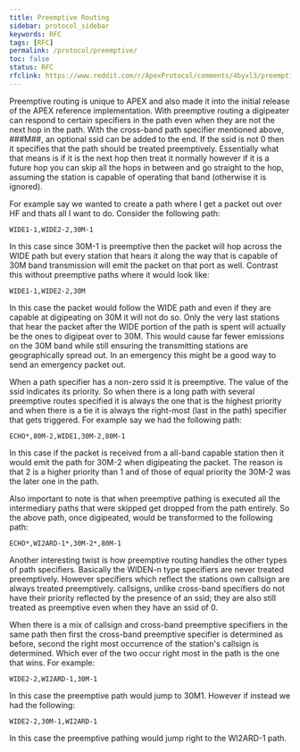 ```yaml
---
title: Preemptive Routing
sidebar: protocol_sidebar
keywords: RFC
tags: [RFC]
permalink: /protocol/preemptive/
toc: false
status: RFC
rfclink: https://www.reddit.com/r/ApexProtocol/comments/4byxl3/preemptive_routing_rfc/
---
```


Preemptive routing is unique to APEX and also made it into the initial release
of the APEX reference implementation. With preemptive routing a digipeater can
respond to certain specifiers in the path even when they are not the next hop
in the path. With the cross-band path specifier mentioned above, ###M##, an
optional ssid can be added to the end. If the ssid is not 0 then it specifies
that the path should be treated preemptively. Essentially what that means is if
it is the next hop then treat it normally however if it is a future hop you can
skip all the hops in between and go straight to the hop, assuming the station
is capable of operating that band (otherwise it is ignored).

For example say we wanted to create a path where I get a packet out over HF and
thats all I want to do. Consider the following path:

    WIDE1-1,WIDE2-2,30M-1

In this case since 30M-1 is preemptive then the packet will hop across the WIDE
path but every station that hears it along the way that is capable of 30M band
transmission will emit the packet on that port as well. Contrast this without
preemptive paths where it would look like:

    WIDE1-1,WIDE2-2,30M

In this case the packet would follow the WIDE path and even if they are capable
at digipeating on 30M it will not do so. Only the very last stations that hear
the packet after the WIDE portion of the path is spent will actually be the ones
to digipeat over to 30M. This would cause far fewer emissions on the 30M band
while still ensuring the transmitting stations are geographically spread out.
In an emergency this might be a good way to send an emergency packet out.

When a path specifier has a non-zero ssid it is preemptive. The value of the
ssid indicates its priority. So when there is a long path with several
preemptive routes specified it is always the one that is the highest priority
and when there is a tie it is always the right-most (last in the path)
specifier that gets triggered. For example say we had the following path:

    ECHO*,80M-2,WIDE1,30M-2,80M-1

In this case if the packet is received from a all-band capable station then it
would emit the path for 30M-2 when digipeating the packet. The reason is that 2
is a higher priority than 1 and of those of equal priority the 30M-2 was the
later one in the path.

Also important to note is that when preemptive pathing is executed all the
intermediary paths that were skipped get dropped from the path entirely. So the
above path, once digipeated, would be transformed to the following path:

    ECHO*,WI2ARD-1*,30M-2*,80M-1

Another interesting twist is how preemptive routing handles the other types of
path specifiers. Basically the WIDEN-n type specifiers are never treated
preemptively. However specifiers which reflect the stations own callsign are
always treated preemptively. callsigns, unlike cross-band specifiers do not
have their priority reflected by the presence of an ssid; they are also still
treated as preemptive even when they have an ssid of 0.

When there is a mix of callsign and cross-band preemptive specifiers in the same
path then first the cross-band preemptive specifier is determined as before,
second the right most occurrence of the station's callsign is determined. Which
ever of the two occur right most in the path is the one that wins. For example:

    WIDE2-2,WI2ARD-1,30M-1

In this case the preemptive path would jump to 30M1. However if instead we had
the following:

    WIDE2-2,30M-1,WI2ARD-1

In this case the preemptive pathing would jump right to the WI2ARD-1 path.
